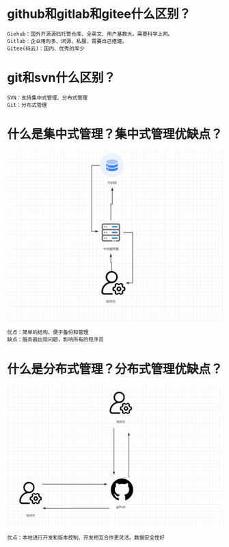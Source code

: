 # github和gitlab和gitee什么区别？

```shell
Giehub：国外开源源码托管仓库、全英文、用户基数大。需要科学上网。
Gitlab：企业用的多、闭源、私服，需要自己搭建。
Gitee(码云)：国内、优秀的库少
```

# git和svn什么区别？

```shell
SVN：支持集中式管理、分布式管理
Git：分布式管理
```

# 什么是集中式管理？集中式管理优缺点？

![image-20230503210225578](assets/Git/image-20230503210225578.png)

```
优点：简单的结构、便于备份和管理
缺点：服务器出现问题，影响所有的程序员
```

# 什么是分布式管理？分布式管理优缺点？

![image-20230503210934120](assets/Git/image-20230503210934120.png)

```
优点：本地进行开发和版本控制、开发相互合作更灵活。数据安全性好
```

